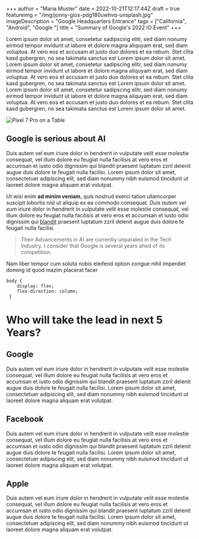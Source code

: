 +++
author = "Maria Muster"
date = 2022-10-21T12:17:44Z
draft = true
featureimg = "/img/jonny-gios-pdg180uwhvq-unsplash.jpg"
imageDescription = "Google Headquarters Entrance"
tags = ["California", "Android", "Google "]
title = "Summary of Google's 2022 IO Event"
+++

Lorem ipsum dolor sit amet, consetetur sadipscing elitr, sed diam nonumy eirmod
tempor invidunt ut labore et dolore magna aliquyam erat, sed diam voluptua. At
vero eos et accusam et justo duo dolores et ea rebum. Stet clita kasd gubergren,
no sea takimata sanctus est Lorem ipsum dolor sit amet. Lorem ipsum dolor sit
amet, consetetur sadipscing elitr, sed diam nonumy eirmod tempor invidunt ut
labore et dolore magna aliquyam erat, sed diam voluptua. At vero eos et accusam
et justo duo dolores et ea rebum. Stet clita kasd gubergren, no sea takimata
sanctus est Lorem ipsum dolor sit amet. Lorem ipsum dolor sit amet, consetetur
sadipscing elitr, sed diam nonumy eirmod tempor invidunt ut labore et dolore
magna aliquyam erat, sed diam voluptua. At vero eos et accusam et justo duo
dolores et ea rebum. Stet clita kasd gubergren, no sea takimata sanctus est
Lorem ipsum dolor sit amet.

![Pixel 7 Pro on a Table](img/pixel.jpg "Google has updated it's flagship smartphone the Pixel 7 Pro")

## Google is serious about AI

Duis autem vel eum iriure dolor in hendrerit in vulputate velit esse molestie
consequat, vel illum dolore eu feugiat nulla facilisis at vero eros et accumsan
et iusto odio dignissim qui blandit praesent luptatum zzril delenit augue duis
dolore te feugait nulla facilisi. Lorem ipsum dolor sit amet, consectetuer
adipiscing elit, sed diam nonummy nibh euismod tincidunt ut laoreet dolore magna
aliquam erat volutpat.

Ut wisi enim **ad minim veniam**, quis nostrud exerci tation ullamcorper
suscipit lobortis nisl ut aliquip ex ea commodo consequat. _Duis autem vel eum_
iriure dolor in hendrerit in vulputate velit esse molestie consequat, vel illum
dolore eu feugiat nulla facilisis at vero eros et accumsan et iusto odio
dignissim qui [blandit](https://youtube.com "YouTube Video") praesent luptatum
zzril delenit augue duis dolore te feugait nulla facilisi.

> Their Advancements in AI are currently unparaled in the Tech Industry. I
> consider that Google is several years ahed of its competition.

Nam liber tempor cum soluta nobis eleifend option congue nihil imperdiet doming
id quod mazim placerat facer

    body {
    	display: flex;
        flex-direction: column;
     }

# Who will take the lead in next 5 Years?

## Google

Duis autem vel eum iriure dolor in hendrerit in vulputate velit esse molestie
consequat, vel illum dolore eu feugiat nulla facilisis at vero eros et accumsan
et iusto odio dignissim qui blandit praesent luptatum zzril delenit augue duis
dolore te feugait nulla facilisi. Lorem ipsum dolor sit amet, consectetuer
adipiscing elit, sed diam nonummy nibh euismod tincidunt ut laoreet dolore magna
aliquam erat volutpat.

## Facebook

Duis autem vel eum iriure dolor in hendrerit in vulputate velit esse molestie
consequat, vel illum dolore eu feugiat nulla facilisis at vero eros et accumsan
et iusto odio dignissim qui blandit praesent luptatum zzril delenit augue duis
dolore te feugait nulla facilisi. Lorem ipsum dolor sit amet, consectetuer
adipiscing elit, sed diam nonummy nibh euismod tincidunt ut laoreet dolore magna
aliquam erat volutpat.

## Apple

Duis autem vel eum iriure dolor in hendrerit in vulputate velit esse molestie
consequat, vel illum dolore eu feugiat nulla facilisis at vero eros et accumsan
et iusto odio dignissim qui blandit praesent luptatum zzril delenit augue duis
dolore te feugait nulla facilisi. Lorem ipsum dolor sit amet, consectetuer
adipiscing elit, sed diam nonummy nibh euismod tincidunt ut laoreet dolore magna
aliquam erat volutpat.
